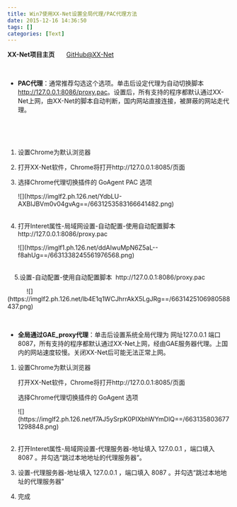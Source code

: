 ```yaml
---
title: Win7使用XX-Net设置全局代理/PAC代理方法
date: 2015-12-16 14:36:50
tags: []
categories: [Text]
---
```


<p><strong>XX-Net项目主页&nbsp;&nbsp;&nbsp;&nbsp;&nbsp;&nbsp;&nbsp;&nbsp;</strong><a rel="nofollow" href="https://github.com/XX-net/XX-Net" target="_blank"  >GitHub@XX-Net</a></p> 
<p><br /></p> 
<ul> 
 <li><p><strong>PAC代理</strong>：通常推荐勾选这个选项。单击后设定代理为自动切换脚本<a rel="nofollow" href="http://127.0.0.1:8086/proxy.pac" target="_blank"  >http://127.0.0.1:8086/proxy.pac</a>。设置后，所有支持的程序都默认通过XX-Net上网，由XX-Net的脚本自动判断，国内网站直接连接，被屏蔽的网站走代理。</p></li> 
</ul> 
<p><br /></p> 
<p><br /></p> 
<ol> 
 <li><p>设置Chrome为默认浏览器</p></li> 
 <li><p>打开XX-Net软件，Chrome将打开http://127.0.0.1:8085/页面</p></li> 
 <li><p>选择Chrome代理切换插件的 GoAgent PAC 选项</p><p>
![](https://imglf2.ph.126.net/YdbLU-AXBIJBVm0v04gvAg==/6631253583166641482.png)
<br /><br /></p></li> 
 <li><p>打开Interet属性-局域网设置-自动配置-使用自动配置脚本&nbsp; http://127.0.0.1:8086/proxy.pac</p><p>
![](https://imglf1.ph.126.net/ddAIwuMpN6Z5aL--f8ahUg==/6631338245561976568.png)
<br /><br /></p></li> 
</ol> 
<p>&nbsp;&nbsp;&nbsp; 5.设置-自动配置-使用自动配置脚本&nbsp; http://127.0.0.1:8086/proxy.pac </p> 
<p>&nbsp;&nbsp;&nbsp;&nbsp;&nbsp;&nbsp;&nbsp;&nbsp;&nbsp;&nbsp;
![](https://imglf2.ph.126.net/lb4E1q1WCJhrrAkX5LgJRg==/6631425106980588437.png)
</p> 
<p><br /></p> 
<ul> 
 <li><p><strong>全局通过GAE_proxy代理</strong>：单击后设置系统全局代理为&nbsp;网址127.0.0.1 端口8087，所有支持的程序都默认通过XX-Net上网，经由GAE服务器代理。上国内的网站速度较慢。关闭XX-Net后可能无法正常上网。</p></li> 
</ul> 
<ol> 
 <li><p>设置Chrome为默认浏览器</p><p>打开XX-Net软件，Chrome将打开http://127.0.0.1:8085/页面</p><p>选择Chrome代理切换插件的 GoAgent 选项</p><p>
![](https://imglf2.ph.126.net/f7AJ5ySrpK0PIXbhWYmDlQ==/6631358036771298848.png)
<br /><br /></p></li> 
 <li><p>打开Interet属性-局域网设置-代理服务器-地址填入 127.0.0.1 ，端口填入 8087 。并勾选“跳过本地地址的代理服务器”。<br /></p></li> 
 <li><p>设置-代理服务器-地址填入 127.0.0.1 ，端口填入 8087 。并勾选“跳过本地地址的代理服务器”</p></li> 
 <li><p>完成</p></li> 
</ol> 
<p><br /></p> 
<p><br /></p> 
<p><br /></p> 
<p><br /></p> 
<p><br /></p>